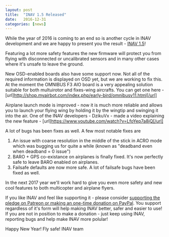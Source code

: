 ```yaml
---
layout: post
title:  "INAV 1.5 Released"
date:   2016-12-31
categories: [news]
---
```


While the year of 2016 is coming to an end so is another cycle in INAV development and we are happy to present you the result - [INAV 1.5](https://github.com/iNavFlight/inav/releases/tag/1.5)!

Featuring a lot more safety features the new firmware will protect you from flying with disconnected or uncalibrated sensors and in many other cases where it's unsafe to leave the ground.

<!--more-->

New OSD-enabled boards also have some support now. Not all of the required information is displayed on OSD yet, but we are working to fix this. At the moment the OMNIBUS F3 AIO board is a very appealing solution suitable for both multuirotor and fixes-wing aircrafts. You can get one here - [url]http://shop.myairbot.com/index.php/early-bird/omnibusv11.html[/url]

Airplane launch mode is improved - now it is much more reliable and allows you to launch your flying wing by holding it by the wingtip and swinging it into the air. One of the INAV developers - DzikuVx - made a video explaining the new feature - [url]https://www.youtube.com/watch?v=LfoYep7a8jQ[/url]

A lot of bugs has been fixes as well. A few most notable fixes are
1. An issue with coarse resolution in the middle of the stick in ACRO mode which was bugging us for quite a while (known as "deadband even when deadband = 0 issue")
2. BARO + GPS co-existance on airplanes is finally fixed. It's now perfectly safe to leave BARO enabled on airplanes.
3. Failsafe defaults are now more safe. A lot of failsafe bugs have been fixed as well.

In the next 2017 year we'll work hard to give you even more safety and new cool features to both multicopter and airplane flyers.

If you like INAV and feel like supporting it - please consider [supporting the pledge on Patreon or making an one-time donation on PayPal](https://inavflight.github.io/supporting-inav/). You support regardless of it's form will help making INAV better, safer and easier to use! If you are not in position to make a donation - just keep using INAV, reporting bugs and help make INAV more polular!

Happy New Year! Fly safe!
INAV team